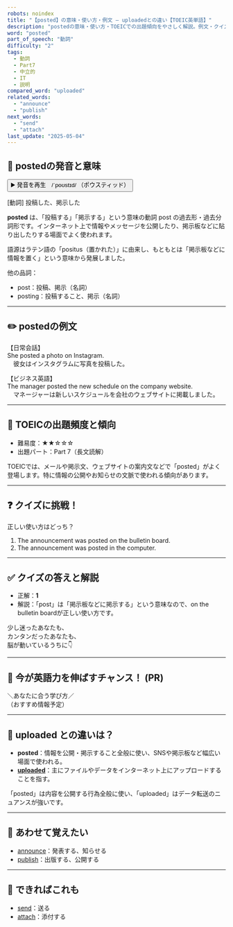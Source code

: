 ```yaml
---
robots: noindex
title: "【posted】の意味・使い方・例文 ― uploadedとの違い【TOEIC英単語】"
description: "postedの意味・使い方・TOEICでの出題傾向をやさしく解説。例文・クイズ付きでuploadedとの違いもわかりやすく学べます。"
word: "posted"
part_of_speech: "動詞"
difficulty: "2"
tags:
  - 動詞
  - Part7
  - 中立的
  - IT
  - 説明
compared_word: "uploaded"
related_words:
  - "announce"
  - "publish"
next_words:
  - "send"
  - "attach"
last_update: "2025-05-04"
---
```


## 🔰 postedの発音と意味

<button class="play-audio" onclick="playTTS('posted')">
  <span class="play-audio-main">
    ▶️ 発音を再生　/ˈpoʊstɪd/
  </span>
  <span class="play-audio-sub">
    （ポウスティッド）
  </span>
</button>

[動詞] 投稿した、掲示した

**posted** は、「投稿する」「掲示する」という意味の動詞 post の過去形・過去分詞形です。インターネット上で情報やメッセージを公開したり、掲示板などに貼り出したりする場面でよく使われます。

語源はラテン語の「positus（置かれた）」に由来し、もともとは「掲示板などに情報を置く」という意味から発展しました。

他の品詞：  
- post：投稿、掲示（名詞）
- posting：投稿すること、掲示（名詞）

---

## ✏️ postedの例文

【日常会話】  
She posted a photo on Instagram.  
　彼女はインスタグラムに写真を投稿した。

【ビジネス英語】  
The manager posted the new schedule on the company website.  
　マネージャーは新しいスケジュールを会社のウェブサイトに掲載しました。

---

## 🎯 TOEICの出題頻度と傾向

- 難易度：★★☆☆☆
- 出題パート：Part 7（長文読解）

TOEICでは、メールや掲示文、ウェブサイトの案内文などで「posted」がよく登場します。特に情報の公開やお知らせの文脈で使われる傾向があります。

---

## ❓ クイズに挑戦！

正しい使い方はどっち？

1. The announcement was posted on the bulletin board.  
2. The announcement was posted in the computer.

---

## ✅ クイズの答えと解説

- 正解：**1**
- 解説：「post」は「掲示板などに掲示する」という意味なので、on the bulletin boardが正しい使い方です。

少し迷ったあなたも、  
カンタンだったあなたも、  
脳が動いているうちに👇️

---

## 🚀 今が英語力を伸ばすチャンス！ (PR)

<div class="info-center">
＼あなたに合う学び方／<br>  
（おすすめ情報予定）
</div>

---

## 🤔  uploaded との違いは？

- **posted**：情報を公開・掲示すること全般に使い、SNSや掲示板など幅広い場面で使われる。
- **[uploaded](/uploaded)**：主にファイルやデータをインターネット上にアップロードすることを指す。

「posted」は内容を公開する行為全般に使い、「uploaded」はデータ転送のニュアンスが強いです。

---

## 🧩 あわせて覚えたい

- [announce](/announce)：発表する、知らせる
- [publish](/publish)：出版する、公開する

---

## 📖 できればこれも

- [send](/send)：送る
- [attach](/attach)：添付する

<!-- cvid: aid42_bid03 -->
